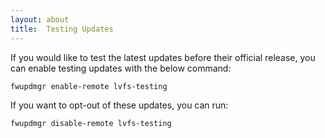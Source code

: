 ```yaml
---
layout: about
title:  Testing Updates
---
```


If you would like to test the latest updates before their official release, you can enable testing updates with the below command:

``` bash
fwupdmgr enable-remote lvfs-testing
```

If you want to opt-out of these updates, you can run:
``` bash
fwupdmgr disable-remote lvfs-testing
```

